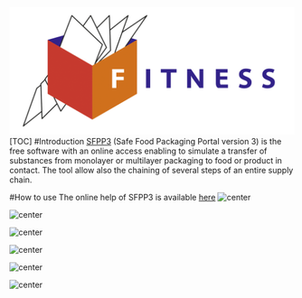 ![FITNESS](./../../../../../../lectures/src/Fitness%20logo%20RVB.png "ERASMUS+ Project")  
[TOC]
#Introduction
[SFPP3](http://sfpp3.agroparistech.fr:443/cgi-bin/login.cgi) (Safe Food Packaging Portal version 3) is the free software with an online access enabling to simulate a transfer of substances from monolayer or multilayer packaging to food or product in contact. The tool allow also the chaining of several steps of an entire supply chain.

#How to use
The online help of SFPP3 is available [here](http://modmol.agroparistech.fr:443/help/SFPP3_quick_start/index.html)
![center](./src/Slide30.PNG)

![center](./src/Slide31.PNG)

![center](./src/Slide32.PNG)

![center](./src/Slide33.PNG)

![center](./src/Slide34.PNG)

![center](./src/Slide35.PNG)


